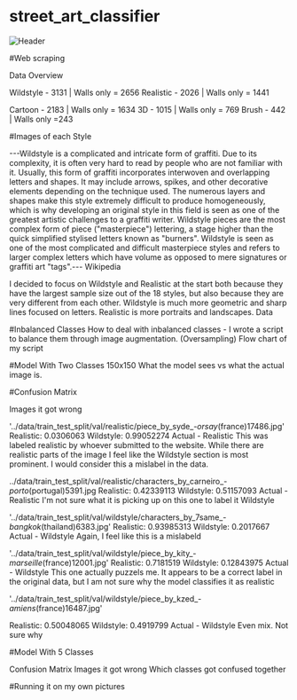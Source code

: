# street_art_classifier
![Header](data/readme_images/my_images/cartoon_minds.JPG "Cartoon Minds")

#Web scraping


Data Overview

Wildstyle - 3131 | Walls only = 2656
Realistic - 2026 | Walls only = 1441

Cartoon - 2183 | Walls only = 1634
3D - 1015 | Walls only = 769
Brush - 442 | Walls only =243

#Images of each Style

---Wildstyle is a complicated and intricate form of graffiti. Due to its complexity, it is often very hard to read by people who are not familiar with it. Usually, this form of graffiti incorporates interwoven and overlapping letters and shapes. It may include arrows, spikes, and other decorative elements depending on the technique used. The numerous layers and shapes make this style extremely difficult to produce homogeneously, which is why developing an original style in this field is seen as one of the greatest artistic challenges to a graffiti writer. Wildstyle pieces are the most complex form of piece ("masterpiece") lettering, a stage higher than the quick simplified stylised letters known as "burners". Wildstyle is seen as one of the most complicated and difficult masterpiece styles and refers to larger complex letters which have volume as opposed to mere signatures or graffiti art "tags".--- Wikipedia

I decided to focus on Wildstyle and Realistic at the start both because they have the largest sample size out of the 18 styles, but also because they are very different from each other. Wildstyle is much more geometric and sharp lines focused on letters. Realistic is more portraits and landscapes. 
Data

#Inbalanced Classes
How to deal with inbalanced classes - I wrote a script to balance them through image augmentation. (Oversampling)
Flow chart of my script

#Model With Two Classes
150x150 
What the model sees vs what the actual image is.

#Confusion Matrix


Images it got wrong

'../data/train_test_split/val/realistic/piece_by_syde_-_orsay_(france)17486.jpg'
Realistic: 0.0306063
Wildstyle: 0.99052274
Actual - Realistic
This was labeled realistic by whoever submitted to the website. While there are realistic parts of the image I feel like the Wildstyle section is most prominent. I would consider this a mislabel in the data.

../data/train_test_split/val/realistic/characters_by_carneiro_-_porto_(portugal)5391.jpg
Realistic: 0.42339113
Wildstyle: 0.51157093
Actual - Realistic
I'm not sure what it is picking up on this one to label it Wildstyle

'../data/train_test_split/val/wildstyle/characters_by_7same_-_bangkok_(thailand)6383.jpg'
Realistic: 0.93985313
Wildstyle: 0.2017667
Actual - Wildstyle
Again, I feel like this is a mislabeld

'../data/train_test_split/val/wildstyle/piece_by_kity_-_marseille_(france)12001.jpg'
Realistic: 0.7181519
Wildstyle: 0.12843975
Actual - Wildstyle
This one actually puzzels me. It appears to be a correct label in the original data, but I am not sure why the model classifies it as realistic

'../data/train_test_split/val/wildstyle/piece_by_kzed_-_amiens_(france)16487.jpg'

Realistic: 0.50048065
Wildstyle: 0.4919799
Actual - Wildstyle
Even mix. Not sure why

#Model With 5 Classes

Confusion Matrix
Images it got wrong
Which classes got confused together

#Running it on my own pictures